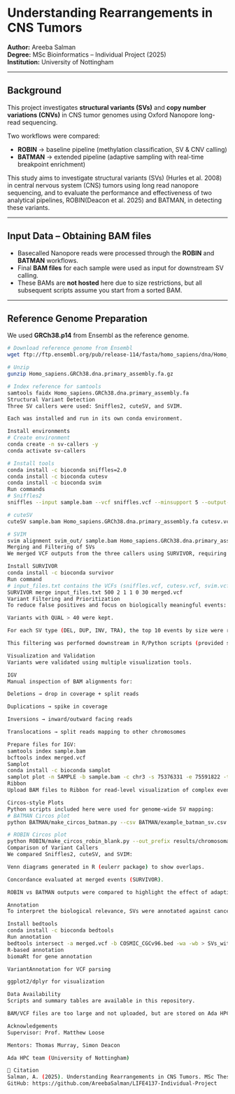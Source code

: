 # Understanding Rearrangements in CNS Tumors  

**Author:** Areeba Salman  
**Degree:** MSc Bioinformatics – Individual Project (2025)  
**Institution:** University of Nottingham  

---

## Background  

This project investigates **structural variants (SVs)** and **copy number variations (CNVs)** in CNS tumor genomes using Oxford Nanopore long-read sequencing.  

Two workflows were compared:  
- **ROBIN** → baseline pipeline (methylation classification, SV & CNV calling)  
- **BATMAN** → extended pipeline (adaptive sampling with real-time breakpoint enrichment)  

This study aims to investigate structural variants (SVs) (Hurles et al. 2008) in central nervous system (CNS) tumors using long read nanopore sequencing, and to evaluate the performance and effectiveness of two analytical pipelines, ROBIN(Deacon et al. 2025) and BATMAN, in detecting these variants.  

---

## Input Data – Obtaining BAM files  

- Basecalled Nanopore reads were processed through the **ROBIN** and **BATMAN** workflows.  
- Final **BAM files** for each sample were used as input for downstream SV calling.  
- These BAMs are **not hosted** here due to size restrictions, but all subsequent scripts assume you start from a sorted BAM.  

---

## Reference Genome Preparation  

We used **GRCh38.p14** from Ensembl as the reference genome.  

```bash
# Download reference genome from Ensembl
wget ftp://ftp.ensembl.org/pub/release-114/fasta/homo_sapiens/dna/Homo_sapiens.GRCh38.dna.primary_assembly.fa.gz

# Unzip
gunzip Homo_sapiens.GRCh38.dna.primary_assembly.fa.gz

# Index reference for samtools
samtools faidx Homo_sapiens.GRCh38.dna.primary_assembly.fa
Structural Variant Detection
Three SV callers were used: Sniffles2, cuteSV, and SVIM.

Each was installed and run in its own conda environment.

Install environments
# Create environment
conda create -n sv-callers -y
conda activate sv-callers

# Install tools
conda install -c bioconda sniffles=2.0
conda install -c bioconda cutesv
conda install -c bioconda svim
Run commands
# Sniffles2
sniffles --input sample.bam --vcf sniffles.vcf --minsupport 5 --output-rnames

# cuteSV
cuteSV sample.bam Homo_sapiens.GRCh38.dna.primary_assembly.fa cutesv.vcf ./cutesv_output

# SVIM
svim alignment svim_out/ sample.bam Homo_sapiens.GRCh38.dna.primary_assembly.fa
Merging and Filtering of SVs
We merged VCF outputs from the three callers using SURVIVOR, requiring at least 2 callers to support an event and a maximum distance of 500 bp.

Install SURVIVOR
conda install -c bioconda survivor
Run command
# input_files.txt contains the VCFs (sniffles.vcf, cutesv.vcf, svim.vcf)
SURVIVOR merge input_files.txt 500 2 1 1 0 30 merged.vcf
Variant Filtering and Prioritization
To reduce false positives and focus on biologically meaningful events:

Variants with QUAL > 40 were kept.

For each SV type (DEL, DUP, INV, TRA), the top 10 events by size were retained.

This filtering was performed downstream in R/Python scripts (provided separately).

Visualization and Validation
Variants were validated using multiple visualization tools.

IGV
Manual inspection of BAM alignments for:

Deletions → drop in coverage + split reads

Duplications → spike in coverage

Inversions → inward/outward facing reads

Translocations → split reads mapping to other chromosomes

Prepare files for IGV:
samtools index sample.bam
bcftools index merged.vcf
Samplot
conda install -c bioconda samplot
samplot plot -n SAMPLE -b sample.bam -c chr3 -s 75376331 -e 75591822 -t DEL -o sv.png
Ribbon
Upload BAM files to Ribbon for read-level visualization of complex events.

Circos-style Plots
Python scripts included here were used for genome-wide SV mapping:
# BATMAN Circos plot
python BATMAN/make_circos_batman.py --csv BATMAN/example_batman_sv.csv --out_prefix results/chromosomal_map_BATMAN

# ROBIN Circos plot
python ROBIN/make_circos_robin_blank.py --out_prefix results/chromosomal_map_ROBIN
Comparison of Variant Callers
We compared Sniffles2, cuteSV, and SVIM:

Venn diagrams generated in R (eulerr package) to show overlaps.

Concordance evaluated at merged events (SURVIVOR).

ROBIN vs BATMAN outputs were compared to highlight the effect of adaptive sampling.

Annotation
To interpret the biological relevance, SVs were annotated against cancer gene databases.

Install bedtools
conda install -c bioconda bedtools
Run annotation
bedtools intersect -a merged.vcf -b COSMIC_CGCv96.bed -wa -wb > SVs_with_genes.tsv
R-based annotation
biomaRt for gene annotation

VariantAnnotation for VCF parsing

ggplot2/dplyr for visualization

Data Availability
Scripts and summary tables are available in this repository.

BAM/VCF files are too large and not uploaded, but are stored on Ada HPC and available upon request.

Acknowledgements
Supervisor: Prof. Matthew Loose

Mentors: Thomas Murray, Simon Deacon

Ada HPC team (University of Nottingham)

📌 Citation
Salman, A. (2025). Understanding Rearrangements in CNS Tumors. MSc Thesis, University of Nottingham.
GitHub: https://github.com/AreebaSalman/LIFE4137-Individual-Project
